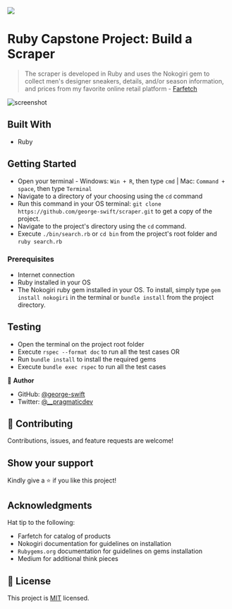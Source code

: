 ![](https://img.shields.io/badge/Microverse-blueviolet)

# Ruby Capstone Project: Build a Scraper

> The scraper is developed in Ruby and uses the Nokogiri gem to collect men's designer sneakers, details, and/or season information, and prices from my favorite online retail platform - [Farfetch](https://www.farfetch.com/ng/shopping/men/trainers-2/items.aspx)

![screenshot](./)

## Built With

- Ruby

## Getting Started 

- Open your terminal - Windows: `Win + R`, then type `cmd` | Mac: `Command + space`, then type `Terminal`
- Navigate to a directory of your choosing using the `cd` command
- Run this command in your OS terminal: `git clone https://github.com/george-swift/scraper.git` to get a copy of the project.
- Navigate to the project's directory using the `cd` command.
- Execute `./bin/search.rb` or `cd bin` from the project's root folder and `ruby search.rb`

### Prerequisites

* Internet connection
* Ruby installed in your OS
* The Nokogiri ruby gem installed in your OS. To install, simply type `gem install nokogiri` in the terminal or `bundle install` from the project directory.

## Testing
- Open the terminal on the project root folder
- Execute `rspec --format doc` to run all the test cases  OR
- Run `bundle install` to install the required gems
- Execute `bundle exec rspec` to run all the test cases

👤 **Author**

- GitHub: [@george-swift](https://github.com/george-swift)
- Twitter: [@\_\_pragmaticdev](https://twitter.com/__pragmaticdev)

## 🤝 Contributing

Contributions, issues, and feature requests are welcome!

## Show your support

Kindly give a ⭐️ if you like this project!

## Acknowledgments

Hat tip to the following:
  - Farfetch for catalog of products
  - Nokogiri documentation for guidelines on installation
  - `Rubygems.org` documentation for guidelines on gems installation
  - Medium for additional think pieces

## 📝 License

This project is [MIT](https://www.mit.edu/~amini/LICENSE.md) licensed.